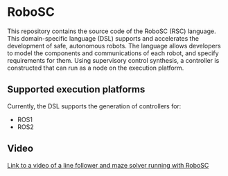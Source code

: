 # RoboSC
This repository contains the source code of the RoboSC (RSC) language. This domain-specific language (DSL) supports and accelerates the development of safe, autonomous robots. The language allows developers to model the components and communications of each robot, and specify requirements for them. Using supervisory control synthesis, a controller is constructed that can run as a node on the execution platform.

## Supported execution platforms
Currently, the DSL supports the generation of controllers for:

* ROS1
* ROS2

## Video
[Link to a video of a line follower and maze solver running with RoboSC](scenarios/scenarios.mp4)